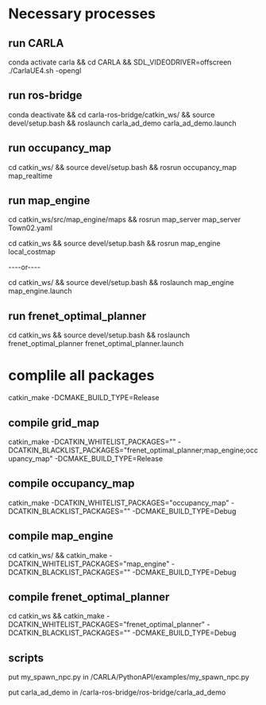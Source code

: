 # Necessary processes

## run CARLA

conda activate carla && cd CARLA && SDL_VIDEODRIVER=offscreen ./CarlaUE4.sh -opengl

## run ros-bridge
conda deactivate &&
cd carla-ros-bridge/catkin_ws/ && source devel/setup.bash && roslaunch carla_ad_demo carla_ad_demo.launch

## run occupancy_map

cd catkin_ws/ &&
source devel/setup.bash &&
rosrun occupancy_map map_realtime

## run map_engine

cd catkin_ws/src/map_engine/maps &&
rosrun map_server map_server Town02.yaml

cd catkin_ws &&
source devel/setup.bash &&
rosrun map_engine local_costmap

----or----

cd catkin_ws/ &&
source devel/setup.bash &&
roslaunch map_engine map_engine.launch

## run frenet_optimal_planner

cd catkin_ws &&
source devel/setup.bash &&
roslaunch frenet_optimal_planner frenet_optimal_planner.launch

# complile all packages

catkin_make -DCMAKE_BUILD_TYPE=Release

## compile grid_map

catkin_make -DCATKIN_WHITELIST_PACKAGES="" -DCATKIN_BLACKLIST_PACKAGES="frenet_optimal_planner;map_engine;occupancy_map" -DCMAKE_BUILD_TYPE=Release

## compile occupancy_map

catkin_make -DCATKIN_WHITELIST_PACKAGES="occupancy_map" -DCATKIN_BLACKLIST_PACKAGES="" -DCMAKE_BUILD_TYPE=Debug

## compile map_engine

cd catkin_ws/ &&
catkin_make -DCATKIN_WHITELIST_PACKAGES="map_engine" -DCATKIN_BLACKLIST_PACKAGES="" -DCMAKE_BUILD_TYPE=Debug

## compile frenet_optimal_planner

cd catkin_ws &&
catkin_make -DCATKIN_WHITELIST_PACKAGES="frenet_optimal_planner" -DCATKIN_BLACKLIST_PACKAGES="" -DCMAKE_BUILD_TYPE=Debug

## scripts

put my_spawn_npc.py in /CARLA/PythonAPI/examples/my_spawn_npc.py

put carla_ad_demo in /carla-ros-bridge/ros-bridge/carla_ad_demo
